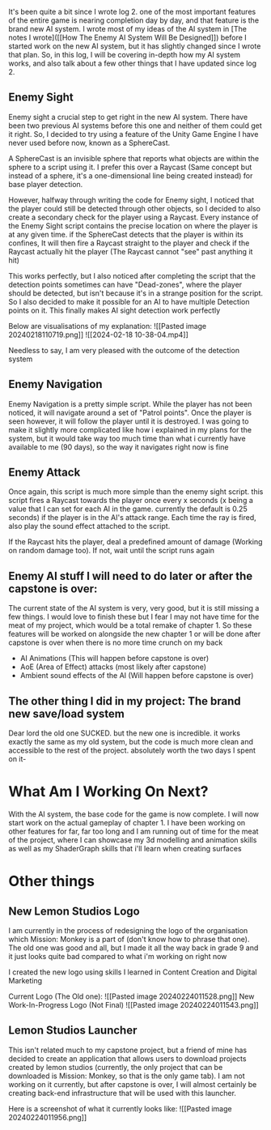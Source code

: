 
It's been quite a bit since I wrote log 2. one of the most important features of the entire game is nearing completion day by day, and that feature is the brand new AI system. I wrote most of my ideas of the AI system in [The notes I wrote]([[How The Enemy AI System Will Be Designed]]) before I started work on the new AI system, but it has slightly changed since I wrote that plan. So, in this log, I will be covering in-depth how my AI system works, and also talk about a few other things that I have updated since log 2.


## Enemy Sight

Enemy sight a crucial step to get right in the new AI system. There have been two previous AI systems before this one and neither of them could get it right. So, I decided to try using a feature of the Unity Game Engine I have never used before now, known as a SphereCast. 

A SphereCast is an invisible sphere that reports what objects are within the sphere to a script using it. I prefer this over a Raycast (Same concept but instead of a sphere, it's a one-dimensional line being created instead) for base player detection. 

However, halfway through writing the code for Enemy sight, I noticed that the player could still be detected through other objects, so I decided to also create a secondary check for the player using a Raycast. Every instance of the Enemy Sight script contains the precise location on where the player is at any given time. if the SphereCast detects that the player is within its confines, It will then fire a Raycast straight to the player and check if the Raycast actually hit the player (The Raycast cannot "see" past anything it hit)

This works perfectly, but I also noticed after completing the script that the detection points sometimes can have "Dead-zones", where the player should be detected, but isn't because it's in a strange position for the script. So I also decided to make it possible for an AI to have multiple Detection points on it. This finally makes AI sight detection work perfectly

Below are visualisations of my explanation:
![[Pasted image 20240218110719.png]]
![[2024-02-18 10-38-04.mp4]]

Needless to say, I am very pleased with the outcome of the detection system
## Enemy Navigation

Enemy Navigation is a pretty simple script. While the player has not been noticed, it will navigate around a set of "Patrol points". Once the player is seen however, it will follow the player until it is destroyed. I was going to make it slightly more complicated like how i explained in my plans for the system, but it would take way too much time than what i currently have available to me (90 days), so the way it navigates right now is fine

## Enemy Attack

Once again, this script is much more simple than the enemy sight script. this script fires a Raycast towards the player once every x seconds (x being a value that I can set for each AI in the game. currently the default is 0.25 seconds) if the player is in the AI's attack range. Each time the ray is fired, also play the sound effect attached to the script. 

If the Raycast hits the player, deal a predefined amount of damage (Working on random damage too). If not, wait until the script runs again


## Enemy AI stuff I will need to do later or after the capstone is over:

The current state of the AI system is very, very good, but it is still missing a few things. I would love to finish these but I fear I may not have time for the meat of my project, which would be a total remake of chapter 1. So these features will be worked on alongside the new chapter 1 or will be done after capstone is over when there is no more time crunch on my back

- AI Animations (This will happen before capstone is over)
- AoE (Area of Effect) attacks (most likely after capstone)
- Ambient sound effects of the AI (Will happen before capstone is over)
## The other thing I did in my project: The brand new save/load system

Dear lord the old one SUCKED. but the new one is incredible. it works exactly the same as my old system, but the code is much more clean and accessible to the rest of the project. absolutely worth the two days I spent on it-


# What Am I Working On Next?

With the AI system, the base code for the game is now complete. I will now start work on the actual gameplay of chapter 1. I have been working on other features for far, far too long and I am running out of time for the meat of the project, where I can showcase my 3d modelling and animation skills as well as my ShaderGraph skills that i'll learn when creating surfaces


# Other things


## New Lemon Studios Logo

I am currently in the process of redesigning the logo of the organisation which Mission: Monkey is a part of (don't know how to phrase that one). The old one was good and all, but I made it all the way back in grade 9 and it just looks quite bad compared to what i'm working on right now

I created the new logo using skills I learned in Content Creation and Digital Marketing 


Current Logo (The Old one):
![[Pasted image 20240224011528.png]]
New Work-In-Progress Logo (Not Final)
![[Pasted image 20240224011543.png]]
## Lemon Studios Launcher

This isn't related much to my capstone project, but a friend of mine has decided to create an application that allows users to download projects created by lemon studios (currently, the only project that can be downloaded is Mission: Monkey, so that is the only game tab). I am not working on it currently, but after capstone is over, I will almost certainly be creating back-end infrastructure that will be used with this launcher. 

Here is a screenshot of what it currently looks like: 
![[Pasted image 20240224011956.png]]